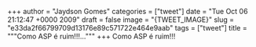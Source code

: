 
+++
author = "Jaydson Gomes"
categories = ["tweet"]
date = "Tue Oct 06 21:12:47 +0000 2009"
draft = false
image = "{TWEET_IMAGE}"
slug = "e33da2f66799709d13176e89c571722e464e9aab"
tags = ["tweet"]
title = """Como ASP é ruim!!!..."""
+++
Como ASP é ruim!!!
